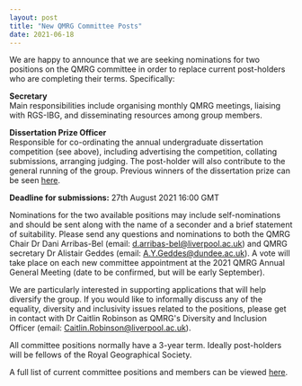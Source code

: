 ```yaml
---
layout: post
title: "New QMRG Committee Posts"
date: 2021-06-18
---
```


We are happy to announce that we are seeking nominations for two positions on the QMRG committee in order to replace current post-holders who are completing their terms. Specifically:

**Secretary** \
Main responsibilities include organising monthly QMRG meetings, liaising with RGS-IBG, and disseminating resources among group members.

**Dissertation Prize Officer** \
Responsible for co-ordinating the annual undergraduate dissertation competition (see above), including advertising the competition, collating submissions, arranging judging. The post-holder will also contribute to the general running of the group. Previous winners of the dissertation prize can be seen [here](https://qmrg.github.io/prizes).

**Deadline for submissions:** 27th August 2021 16:00 GMT 

Nominations for the two available positions may include self-nominations and should be sent along with the name of a seconder and a brief statement of suitability. Please send any questions and nominations to both the QMRG Chair Dr Dani Arribas-Bel (email: d.arribas-bel@liverpool.ac.uk) and QMRG secretary Dr Alistair Geddes (email: A.Y.Geddes@dundee.ac.uk). A vote will take place on each new committee appointment at the 2021 QMRG Annual General Meeting (date to be confirmed, but will be early September).

We are particularly interested in supporting applications that will help diversify the group. If you would like to informally discuss any of the equality, diversity and inclusivity issues related to the positions, please get in contact with Dr Caitlin Robinson as QMRG's Diversity and Inclusion Officer (email: Caitlin.Robinson@liverpool.ac.uk).

All committee positions normally have a 3-year term. Ideally post-holders will be fellows of the Royal Geographical Society. 

A full list of current committee positions and members can be viewed [here](https://qmrg.github.io/committee).

